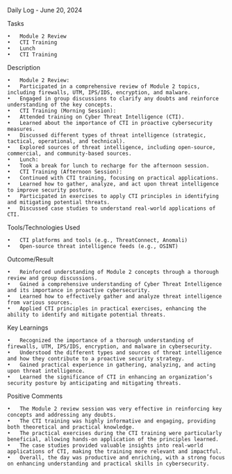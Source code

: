Daily Log - June 20, 2024

Tasks

	•	Module 2 Review
	•	CTI Training
	•	Lunch
	•	CTI Training

Description

	•	Module 2 Review:
	•	Participated in a comprehensive review of Module 2 topics, including firewalls, UTM, IPS/IDS, encryption, and malware.
	•	Engaged in group discussions to clarify any doubts and reinforce understanding of the key concepts.
	•	CTI Training (Morning Session):
	•	Attended training on Cyber Threat Intelligence (CTI).
	•	Learned about the importance of CTI in proactive cybersecurity measures.
	•	Discussed different types of threat intelligence (strategic, tactical, operational, and technical).
	•	Explored sources of threat intelligence, including open-source, commercial, and community-based sources.
	•	Lunch:
	•	Took a break for lunch to recharge for the afternoon session.
	•	CTI Training (Afternoon Session):
	•	Continued with CTI training, focusing on practical applications.
	•	Learned how to gather, analyze, and act upon threat intelligence to improve security posture.
	•	Participated in exercises to apply CTI principles in identifying and mitigating potential threats.
	•	Discussed case studies to understand real-world applications of CTI.

Tools/Technologies Used

	•	CTI platforms and tools (e.g., ThreatConnect, Anomali)
	•	Open-source threat intelligence feeds (e.g., OSINT)

Outcome/Result

	•	Reinforced understanding of Module 2 concepts through a thorough review and group discussions.
	•	Gained a comprehensive understanding of Cyber Threat Intelligence and its importance in proactive cybersecurity.
	•	Learned how to effectively gather and analyze threat intelligence from various sources.
	•	Applied CTI principles in practical exercises, enhancing the ability to identify and mitigate potential threats.

Key Learnings

	•	Recognized the importance of a thorough understanding of firewalls, UTM, IPS/IDS, encryption, and malware in cybersecurity.
	•	Understood the different types and sources of threat intelligence and how they contribute to a proactive security strategy.
	•	Gained practical experience in gathering, analyzing, and acting upon threat intelligence.
	•	Learned the significance of CTI in enhancing an organization’s security posture by anticipating and mitigating threats.

Positive Comments

	•	The Module 2 review session was very effective in reinforcing key concepts and addressing any doubts.
	•	The CTI training was highly informative and engaging, providing both theoretical and practical knowledge.
	•	The practical exercises during the CTI training were particularly beneficial, allowing hands-on application of the principles learned.
	•	The case studies provided valuable insights into real-world applications of CTI, making the training more relevant and impactful.
	•	Overall, the day was productive and enriching, with a strong focus on enhancing understanding and practical skills in cybersecurity.